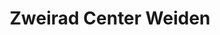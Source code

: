 ---
title: "Zweirad Center Weiden"
url: /weiden-in-der-oberpfalz/zweirad-center-weiden/
shop: Motorrad
---
